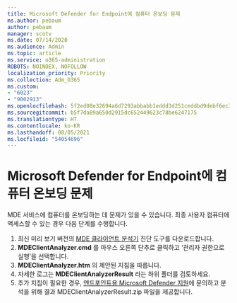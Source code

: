 ```yaml
---
title: Microsoft Defender for Endpoint에 컴퓨터 온보딩 문제
ms.author: pebaum
author: pebaum
manager: scotv
ms.date: 07/14/2020
ms.audience: Admin
ms.topic: article
ms.service: o365-administration
ROBOTS: NOINDEX, NOFOLLOW
localization_priority: Priority
ms.collection: Adm_O365
ms.custom:
- "6023"
- "9002913"
ms.openlocfilehash: 5f2ed08e32694a6d7293abbabb1eddd3d251ceddbd9debf6ec3143bb4fed86db
ms.sourcegitcommit: b5f7da89a650d2915dc652449623c78be6247175
ms.translationtype: HT
ms.contentlocale: ko-KR
ms.lasthandoff: 08/05/2021
ms.locfileid: "54054696"
---
```

# <a name="issues-with-onboarding-machines-to-microsoft-defender-for-endpoints"></a>Microsoft Defender for Endpoint에 컴퓨터 온보딩 문제

MDE 서비스에 컴퓨터를 온보딩하는 데 문제가 있을 수 있습니다. 최종 사용자 컴퓨터에 액세스할 수 있는 경우 다음 단계를 수행합니다.

1. 최신 미리 보기 버전의 [MDE 클라이언트 분석기](https://aka.ms/betamdeanalyzer) 진단 도구를 다운로드합니다.
2. **MDEClientAnalyzer.cmd** 를 마우스 오른쪽 단추로 클릭하고 ‘관리자 권한으로 실행’을 선택합니다.
3. **MDEClientAnalyzer.htm** 의 제안된 지침을 따릅니다.
4. 자세한 로그는 **MDEClientAnalyzerResult** 라는 하위 폴더를 검토하세요.
5. 추가 지침이 필요한 경우, [엔드포인트용 Microsoft Defender 지원](https://docs.microsoft.com/windows/security/threat-protection/microsoft-defender-atp/contact-support)에 문의하고 분석을 위해 결과 MDEClientAnalyzerResult.zip 파일을 제공합니다.
